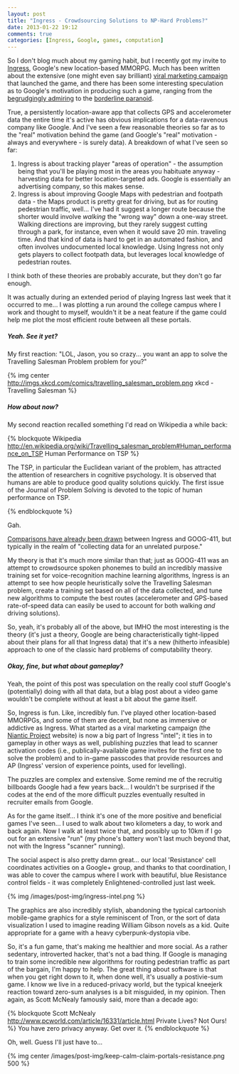 ```yaml
---
layout: post
title: "Ingress - Crowdsourcing Solutions to NP-Hard Problems?"
date: 2013-01-22 19:12
comments: true
categories: [Ingress, Google, games, computation]
---
```


So I don't blog much about my gaming habit, but I recently got my invite to [Ingress](http://www.ingress.com), Google's new location-based MMORPG. Much has been written about the extensive (one might even say brilliant) [viral marketing campaign](http://www.nianticproject.com) that launched the game, and there has been some interesting speculation as to Google's motivation in producing such a game, ranging from the [begrudgingly admiring](http://www.reddit.com/r/Android/comments/138res/google_launches_ingress_a_worldwide_mobile/c71v7yv?context=2) to the [borderline paranoid](http://pandodaily.com/2012/11/19/googles-ingress-is-more-than-a-game-its-a-potential-data-exploitation-disaster/).

True, a persistently location-aware app that collects GPS and accelerometer data the entire time it's active has obvious implications for a data-ravenous company like Google. And I've seen a few reasonable theories so far as to the "real" motivation behind the game (and Google's "real" motivation - always and everywhere - is surely data). A breakdown of what I've seen so far:

1. Ingress is about tracking player "areas of operation" - the assumption being that you'll be playing most in the areas you habituate anyway - harvesting data for better location-targeted ads. Google is essentially an advertising company, so this makes sense.
2. Ingress is about improving Google Maps with pedestrian and footpath data - the Maps product is pretty great for driving, but as for routing pedestrian traffic, well... I've had it suggest a longer route because the shorter would involve _walking_ the "wrong way" down a one-way street. Walking directions are improving, but they rarely suggest cutting through a park, for instance, even when it would save 20 min. traveling time. And that kind of data is hard to get in an automated fashion, and often involves undocumented local knowledge. Using Ingress not only gets players to collect footpath data, but leverages local knowledge of pedestrian routes.

I think both of these theories are probably accurate, but they don't go far enough. 

It was actually during an extended period of playing Ingress last week that it occurred to me... I was plotting a run around the college campus where I work and thought to myself, wouldn't it be a neat feature if the game could help me plot the most efficient route between all these portals.

##### Yeah. See it yet?

<!-- more -->

My first reaction: "LOL, Jason, you so crazy... you want an app to solve the Travelling Salesman Problem problem for you?"

{% img center http://imgs.xkcd.com/comics/travelling_salesman_problem.png xkcd - Travelling Salesman %}

##### How about now?

My second reaction recalled something I'd read on Wikipedia a while back:

{% blockquote Wikipedia http://en.wikipedia.org/wiki/Travelling_salesman_problem#Human_performance_on_TSP Human Performance on TSP %}

The TSP, in particular the Euclidean variant of the problem, has attracted the attention of researchers in cognitive psychology. It is observed that humans are able to produce good quality solutions quickly. The first issue of the Journal of Problem Solving is devoted to the topic of human performance on TSP.

{% endblockquote %}

Gah.

[Comparisons have already been drawn](http://betabeat.com/2012/11/much-like-goog-411-googles-new-augmented-reality-game-ingress-is-a-genius-ploy-to-get-you-to-collect-data/) between Ingress and GOOG-411, but typically in the realm of "collecting data for an unrelated purpose." 

My theory is that it's much more similar than that; just as GOOG-411 was an attempt to crowdsource spoken phonemes to build an incredibly massive training set for voice-recognition machine learning algorithms, Ingress is an attempt to see how people heuristically solve the Travelling Salesman problem, create a training set based on all of the data collected, and tune new algorithms to compute the best routes (accelerometer and GPS-based rate-of-speed data can easily be used to account for both walking _and_ driving solutions).

So, yeah, it's probably all of the above, but IMHO the most interesting is the theory (it's just a theory, Google are being characteristically tight-lipped about their plans for all that Ingress data) that it's a new (hitherto infeasible) approach to one of the classic hard problems of computability theory.

##### Okay, fine, but what about gameplay?

Yeah, the point of this post was speculation on the really cool stuff Google's (potentially) doing with all that data, but a blag post about a video game wouldn't be complete without at least a bit about the game itself.

So, Ingress is fun. Like, incredibly fun. I've played other location-based MMORPGs, and some of them are decent, but none as immersive or addictive as Ingress. What started as a viral marketing campaign (the [Niantic Project](http://www.nianticproject.com/) website) is now a big part of Ingress "intel"; it ties in to gameplay in other ways as well, publishing puzzles that lead to scanner activation codes (i.e., publically-available game invites for the first one to solve the problem) and to in-game passcodes that provide resources and AP (Ingress' version of experience points, used for levelling). 

The puzzles are complex and extensive. Some remind me of the recruitig billboards Google had a few years back... I wouldn't be surprised if the codes at the end of the more difficult puzzles eventually resulted in recruiter emails from Google.

As for the game itself... I think it's one of the more positive and beneficial games I've seen... I used to walk about two kilometers a day, to work and back again. Now I walk at least twice that, and possibly up to 10km if I go out for an extensive "run" (my phone's battery won't last much beyond that, not with the Ingress "scanner" running).

The social aspect is also pretty damn great... our local 'Resistance' cell coordinates activities on a Google+ group, and thanks to that coordination, I was able to cover the campus where I work with beautiful, blue Resistance control fields - it was completely Enlightened-controlled just last week.

{% img /images/post-img/ingress-intel.png %}

The graphics are also incredibly stylish, abandoning the typical cartoonish mobile-game graphics for a style reminiscent of Tron, or the sort of data visualization I used to imagine reading William Gibson novels as a kid. Quite appropriate for a game with a heavy cyberpunk-dystopia vibe.

So, it's a fun game, that's making me healthier and more social. As a rather sedentary, introverted hacker, that's not a bad thing. If Google is managing to train some incredible new algorithms for routing pedestrian traffic as part of the bargain, I'm happy to help. The great thing about software is that when you get right down to it, when done well, it's usually a postivie-sum game. I know we live in a reduced-privacy world, but the typical kneejerk reaction toward zero-sum analyses is a bit misguided, in my opinion. Then again, as Scott McNealy famously said, more than a decade ago: 

{% blockquote Scott McNealy http://www.pcworld.com/article/16331/article.html Private Lives? Not Ours! %}
You have zero privacy anyway. Get over it.
{% endblockquote %}

Oh, well. Guess I'll just have to...

{% img center /images/post-img/keep-calm-claim-portals-resistance.png 500 %}